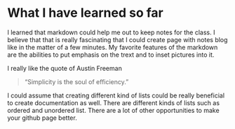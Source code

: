 # What I have learned so far
I learned that markdown could help me out to keep notes for the class. I believe that that is really fascinating that I could create page with notes blog like in the 
matter of a few minutes.
My favorite features of the markdown are the abilities to put emphasis on the trext and to inset pictures into it.   


I really like the quote of Austin Freeman
> “Simplicity is the soul of efficiency.”

I could assume that creating different kind of lists could be really beneficial to create documentation as well. There are different kinds of lists such as ordered and unordered list. There are a lot of other opportunities to make your github page better.

